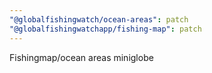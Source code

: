 ```yaml
---
"@globalfishingwatch/ocean-areas": patch
"@globalfishingwatchapp/fishing-map": patch
---
```


Fishingmap/ocean areas miniglobe
